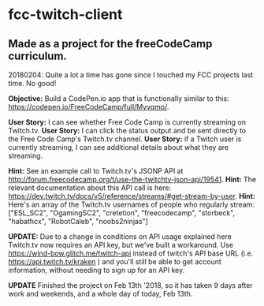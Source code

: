 # fcc-twitch-client
## Made as a project for the freeCodeCamp curriculum.
20180204: Quite a lot a time has gone since I touched my FCC projects last time. No good!

**Objective:** Build a CodePen.io app that is functionally similar to this: https://codepen.io/FreeCodeCamp/full/Myvqmo/.

**User Story:** I can see whether Free Code Camp is currently streaming on Twitch.tv.
**User Story:** I can click the status output and be sent directly to the Free Code Camp's Twitch.tv channel.
**User Story:** if a Twitch user is currently streaming, I can see additional details about what they are streaming.

**Hint:** See an example call to Twitch.tv's JSONP API at http://forum.freecodecamp.org/t/use-the-twitchtv-json-api/19541.
**Hint:** The relevant documentation about this API call is here: https://dev.twitch.tv/docs/v5/reference/streams/#get-stream-by-user.
**Hint:** Here's an array of the Twitch.tv usernames of people who regularly stream: ["ESL_SC2", "OgamingSC2", "cretetion", "freecodecamp", "storbeck", "habathcx", "RobotCaleb", "noobs2ninjas"]

**UPDATE:** Due to a change in conditions on API usage explained here Twitch.tv now requires an API key, but we've built a workaround. Use https://wind-bow.glitch.me/twitch-api instead of twitch's API base URL (i.e. https://api.twitch.tv/kraken ) and you'll still be able to get account information, without needing to sign up for an API key.

**UPDATE** Finished the project on Feb 13th '2018, so it has taken 9 days after work and weekends, and a whole day of today, Feb 13th. 